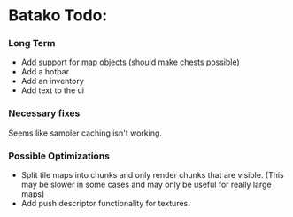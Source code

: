 # Batako Todo:

### Long Term
* Add support for map objects (should make chests possible)
* Add a hotbar
* Add an inventory
* Add text to the ui

### Necessary fixes
Seems like sampler caching isn't working.

### Possible Optimizations
* Split tile maps into chunks and only render chunks that are visible. (This may be slower in some cases and may only be useful for really large maps)
* Add push descriptor functionality for textures.